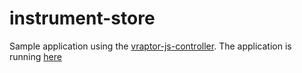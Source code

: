 instrument-store
================

Sample application using the [vraptor-js-controller](http://github.com/marceloemanoel/vraptor-js-controller). The application is running [here](http://instrument-store.herokuapp.com)
